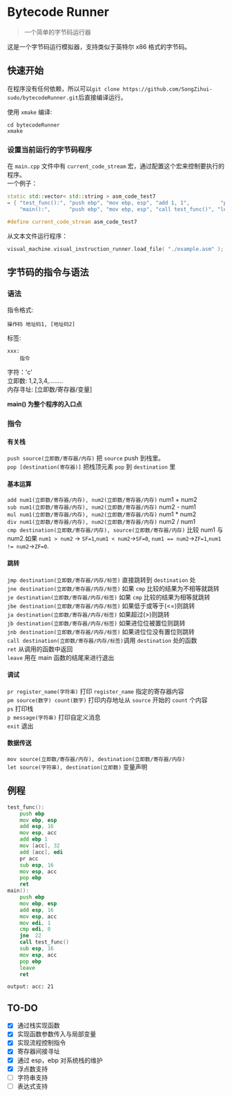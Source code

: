 # Bytecode Runner

> 一个简单的字节码运行器

这是一个字节码运行模拟器，支持类似于英特尔 x86 格式的字节码。

## 快速开始

在程序没有任何依赖，所以可以`git clone https://github.com/SongZihui-sudo/bytecodeRunner.git`后直接编译运行。

使用 `xmake` 编译:

```
cd bytecodeRunner
xmake
```

### 设置当前运行的字节码程序

在 `main.cpp` 文件中有 `current_code_stream` 宏，通过配置这个宏来控制要执行的程序。  
一个例子：

```c++
static std::vector< std::string > asm_code_test7
= { "test_func():", "push ebp", "mov ebp, esp", "add 1, 1",          "pr acc", "ret",
    "main():",      "push ebp", "mov ebp, esp", "call test_func()", "leave",  "ret" };

#define current_code_stream asm_code_test7
```

从文本文件运行程序：

```c++
visual_machine.visual_instruction_runner.load_file( "./example.asm" );
```

## 字节码的指令与语法

### 语法

指令格式:

```
操作码 地址码1, [地址码2]
```

标签:

```
xxx:
    指令
```

字符：'c'  
立即数: 1,2,3,4,........  
内存寻址: [立即数/寄存器/变量]

**main() 为整个程序的入口点**

### 指令

#### 有关栈

`push source(立即数/寄存器/内存)` 把 `source` push 到栈里。  
`pop [destination(寄存器)]` 把栈顶元素 `pop` 到 `destination` 里

#### 基本运算

`add num1(立即数/寄存器/内存), num2(立即数/寄存器/内存)` num1 + num2  
`sub num1(立即数/寄存器/内存), num2(立即数/寄存器/内存)` num2 - num1  
`mul num1(立即数/寄存器/内存), num2(立即数/寄存器/内存)` num1 \* num2  
`div num1(立即数/寄存器/内存), num2(立即数/寄存器/内存)` num2 / num1  
`cmp destination(立即数/寄存器/内存), source(立即数/寄存器/内存)` 比较 num1 与 num2.如果 `num1 > num2` -> `SF=1`,`num1 < num2`->`SF=0`, `num1 == num2`->`ZF=1`,`num1 != num2`->`ZF=0`.

#### 跳转

`jmp destination(立即数/寄存器/内存/标签)` 直接跳转到 `destination` 处  
`jne destination(立即数/寄存器/内存/标签)` 如果 `cmp` 比较的结果为不相等就跳转  
`je destination(立即数/寄存器/内存/标签)` 如果 `cmp` 比较的结果为相等就跳转  
`jbe destination(立即数/寄存器/内存/标签)` 如果低于或等于(<=)则跳转  
`ja destination(立即数/寄存器/内存/标签)` 如果超过(>)则跳转  
`jb destination(立即数/寄存器/内存/标签)` 如果进位位被置位则跳转  
`jnb destination(立即数/寄存器/内存/标签)` 如果进位位没有置位则跳转  
`call destination(立即数/寄存器/内存/标签)`调用 `destination` 处的函数  
`ret` 从调用的函数中返回  
`leave` 用在 main 函数的结尾来进行退出

#### 调试

`pr register_name(字符串)` 打印 `register_name` 指定的寄存器内容  
`pm source(数字) count(数字)` 打印内存地址从 `source` 开始的 `count` 个内容  
`ps` 打印栈  
`p message(字符串)` 打印自定义消息  
`exit` 退出

#### 数据传送

`mov source(立即数/寄存器/内存), destination(立即数/寄存器/内存)`  
`let source(字符串), destination(立即数)` 变量声明

## 例程

```asm
test_func():
    push ebp
    mov ebp, esp
    add esp, 16
    mov esp, acc
    add ebp 1
    mov [acc], 32
    add [acc], edi
    pr acc
    sub esp, 16
    mov esp, acc
    pop ebp
    ret
main():
    push ebp
    mov ebp, esp
    add esp, 16
    mov esp, acc
    mov edi, 1
    cmp edi, 0
    jne  22
    call test_func()
    sub esp, 16
    mov esp, acc
    pop ebp
    leave
    ret
```

```
output: acc: 21
```

## TO-DO

- [x] 通过栈实现函数
- [x] 实现函数参数传入与局部变量
- [x] 实现流程控制指令
- [x] 寄存器间接寻址
- [x] 通过 esp，ebp 对系统栈的维护
- [x] 浮点数支持
- [ ] 字符串支持
- [ ] 表达式支持
